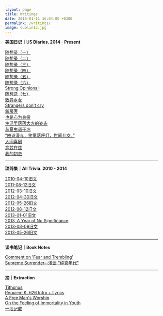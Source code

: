 ```yaml
---
layout: page
title: Writings
date: 2015-01-11 16:04:00 +0300
permalink: /writings/
image: duolin13.jpg
---
```

**美国日记｜US Diaries.   2014 - Present**

[随想录（一）](https://wang-axiom.com/writings34)   
[随想录（二）](https://wang-axiom.com/writings22)   
[随想录（三）](https://wang-axiom.com/writings24)   
[随想录（四）](https://wang-axiom.com/writings25)   
[随想录（五）](https://wang-axiom.com/writings35)  
[随想录（六）](https://wang-axiom.com/writings27)   
[Strong Opinions I](https://wang-axiom.com/writings31)   
[随想录（七）](https://wang-axiom.com/writings29)   
[致异乡女](https://wang-axiom.com/writings11)  
[Strangers don't cry](https://wang-axiom.com/writings12)  
[新房客](https://wang-axiom.com/writings13)  
[也是心为身役](https://wang-axiom.com/writings14)  
[生活里落落大方的姿态](https://wang-axiom.com/writings15)  
[与夏虫语于冰](https://wang-axiom.com/writings16)  
[“豳诗漫与，笑篱落呼灯，世间儿女。”](https://wang-axiom.com/writings18)   
[人间喜剧](https://wang-axiom.com/writings19)   
[念兹在兹](https://wang-axiom.com/writings20)   
[我的初恋](https://wang-axiom.com/writings36)   

****

**琐碎集｜All Trivia.   2010 - 2014**

[2010-04-10旧文](https://wang-axiom.com/writings01)  
[2011-08-12旧文](https://wang-axiom.com/writings02)  
[2012-03-10旧文](https://wang-axiom.com/writings03)  
[2012-04-30旧文](https://wang-axiom.com/writings04)  
[2012-05-26旧文](https://wang-axiom.com/writings05)    
[2012-08-12旧文](https://wang-axiom.com/writings06)  
[2013-01-01旧文](https://wang-axiom.com/writings07)  
[2013, A Year of No Significance ](https://wang-axiom.com/writings08)  
[2013-03-09旧文](https://wang-axiom.com/writings09)   
[2013-05-26旧文](https://wang-axiom.com/writings10)   

****

**读书笔记｜Book Notes**

[Comment on 'Fear and Trembling'](https://wang-axiom.com/writings32)   
[Supreme Surrender--浅谈 "纯真年代"](https://wang-axiom.com/writings33)    

****

**摘｜Extraction**

[Tithonus](https://wang-axiom.com/writings30)    
[Requiem K. 626 Intro + Lyrics](https://wang-axiom.com/writings28)  
[A Free Man's Worship](https://wang-axiom.com/writings17)   
[On the Feeling of Immortality in Youth](https://wang-axiom.com/writings23)   
[一段记载](https://wang-axiom.com/writings37)